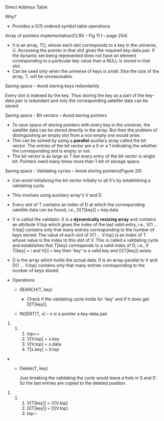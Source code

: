 Direct Address Table

Why?

- Provides a O(1) ordered symbol table operations.

Array of pointers implementation(CLRS – Fig 11.1 – page 254)

- It is an array, T\[\], whose each slot corresponds to a key in the
  universe, U. Accessing the pointer in that slot gives the required
  key-data pair. If the dynamic set being represented does not have an
  element corresponding to a particular key value then a NULL is stored
  in that slot.
- Can be used only when the universe of keys is small. Else the size of
  the array, T, will be unreasonable.

Saving space – Avoid storing keys redundantly

Every slot is indexed by the key. Thus storing the key as a part of the
key-data pair is redundant and only the corresponding satellite data can
be stored.

Saving space - Bit vectors – Avoid storing pointers

- To save space of storing pointers with every key in the universe, the
  satellite data can be stored directly in the array. But then the
  problem of distinguishing an empty slot from a non empty one would
  arise.
- This can be solved by using a **parallel** auxiliary array called the
  bit vector. The entries of the bit vector are a 0 or a 1 indicating
  the whether the corresponding slot is empty or not.
- The bit vector is as large as T but every entry of the bit vector is
  single bit. Pointers need many times more than 1-bit of storage space.

Saving space - Validating cycles – Avoid storing pointers(Figure 20)

- Can avoid initializing the bit vector initially to all 0's by
  establishing a validating cycle.

- This involves using auxiliary array's V and D.

- Every slot of T contains an index of D at which the corresponding
  satellite data can be found, i.e., D\[T\[key\]\] = key.data

- V is called the validator. It is a **dynamically resizing array** and
  contains an attribute V.top which gives the index of the last valid
  entry, i.e., V\[1 … V.top\] contains only that many entries
  corresponding to the number of keys stored. The value of each slot of
  V\[1 … V.top\] is an index of T whose value is the index to this slot
  of V. This is called a validating cycle and establishes that T\[key\]
  corresponds to a valid index of D, i.e., if T\[key\] = i and V\[i\] =
  key then 'key' is a valid key and D\[T\[key\]\] exists.

- D is the array which holds the actual data. It is an array parallel to
  V and D\[1 … V.top\] contains only that many entries corresponding to
  the number of keys stored.

- Operations

  - SEARCH(T, key)

    - Check if the validating cycle holds for 'key' and if it does get
      D\[T\[key\]\].

  - INSERT(T, x) – x is a pointer a key-data pair

1.  1.  1.  top++
        2.  V\[V.top\] = x.key
        3.  V\[V.top\] = x.data
        4.  T\[x.key\] = V.top

- - Delete(T, key)

    Just breaking the validating the cycle would leave a hole in S and
    S'. So the last entries are copied to the deleted position.

1.  1.  1.  V\[T\[key\]\] = V\[V.top\]
        2.  D\[T\[key\]\] = D\[V.top\]
        3.  top--
